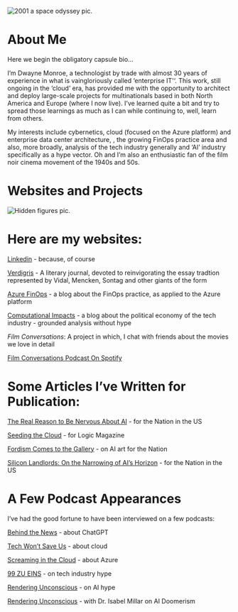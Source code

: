 ![2001 a space odyssey pic.](https://acmpstor.blob.core.windows.net/acmpblob1/2001-bridge.png)
# About Me

Here we begin the obligatory capsule bio…

I’m Dwayne Monroe, a technologist by trade with almost 30 years of experience in what is vaingloriously called ‘enterprise IT'‘. This work, still ongoing in the ‘cloud’ era, has provided me with the opportunity to architect and deploy large-scale projects for multinationals based in both North America and Europe (where I now live). I’ve learned quite a bit and try to spread those learnings as much as I can while continuing to, well, learn from others.

My interests include cybernetics, cloud (focused on the Azure platform) and enterprise data center architecture, , the growing FinOps practice area and also, more broadly, analysis of the tech industry generally and ‘AI’ industry specifically as a hype vector.  Oh and I’m also an enthusiastic fan of the film noir cinema movement of the 1940s and 50s.



# Websites and Projects

![Hidden figures pic.](https://acmpstor.blob.core.windows.net/acmpblob1/Hidden-figures-computer-room.png)


# Here are my websites:

[Linkedin](https://www.linkedin.com/in/cloudquistador/) - because, of course

[Verdigris](https://vdgasjournal.com/) - A literary journal, devoted to reinvigorating the essay tradtion represented by Vidal, Mencken, Sontag and other giants of the form


[Azure FinOps](https://azurefinops.blog/) - a blog about the FinOps practice, as applied to the Azure platform

[Computational Impacts](https://monroelab.com/) - a blog about the political economy of the tech industry - grounded analysis without hype

*Film Conversations*: A project in which, I chat with friends about the movies we love in detail

[Film Conversations Podcast On Spotify](https://open.spotify.com/show/3E5dPk4of0pFAVdcTjGbzy)




# Some Articles I’ve Written for Publication:

[The Real Reason to Be Nervous About AI](https://www.thenation.com/article/society/ai-labor-automation-sentient/) - for the Nation in the US

[Seeding the Cloud](https://logicmag.io/clouds/seeding-the-cloud/) - for Logic Magazine

[Fordism Comes to the Gallery](https://www.thenation.com/article/culture/fordism-ai-art-dall-e/) - on AI art for the Nation

[Silicon Landlords: On the Narrowing of AI’s Horizon](https://www.thenation.com/article/culture/ai-big-tech-monopoly/) - for the Nation in the US


# A Few Podcast Appearances

I’ve had the good fortune to have been interviewed on a few podcasts:

[Behind the News](https://podcasts.apple.com/za/podcast/behind-the-news-2-9-23/id73801817?i=1000598944636) - about ChatGPT

[Tech Won’t Save Us](https://podcasts.apple.com/us/podcast/how-the-cloud-reshaped-the-internet-w-dwayne-monroe/id1507621076?i=1000570674585) - about cloud

[Screaming in the Cloud](https://podcasts.apple.com/us/podcast/all-things-azure-with-dwayne-monroe/id1361244178?i=1000480314727) - about Azure

[99 ZU EINS](https://youtu.be/q6s5WnomgpY) - on tech industry hype

[Rendering Unconscious](https://soundcloud.com/highbrowlowlife/ru188-dwayne-monroe-cloud-architect-marxist-tech-analyst-internet-polemicist-on-ai-propaganda) - on AI hype

[Rendering Unconscious](https://youtu.be/_54STS6XhtU) - with Dr. Isabel Millar on AI Doomerism
